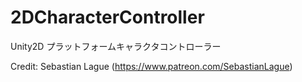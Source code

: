 # 2DCharacterController
Unity2D プラットフォームキャラクタコントローラー

Credit: Sebastian Lague (https://www.patreon.com/SebastianLague)

